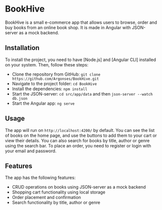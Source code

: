 # BookHive

BookHive is a small e-commerce app that allows users to browse, order and buy books from an online book shop. It is made in Angular with JSON-server as a mock backend.

## Installation

To install the project, you need to have [Node.js] and [Angular CLI] installed on your system. Then, follow these steps:

- Clone the repository from GitHub: `git clone https://github.com/Argonses/BookHive.git`
- Navigate to the project folder: `cd BookHive`
- Install the dependencies: `npm install` 
- Start the JSON-server: `cd src/app/data` and then `json-server --watch db.json`
- Start the Angular app: `ng serve`

## Usage

The app will run on `http://localhost:4200/` by default. You can see the list of books on the home page, and use the buttons to add them to your cart or view their details. You can also search for books by title, author or genre using the search bar. To place an order, you need to register or login with your email and password.

## Features

The app has the following features:

- CRUD operations on books using JSON-server as a mock backend
- Shopping cart functionality using local storage
- Order placement and confirmation
- Search functionality by title, author or genre
